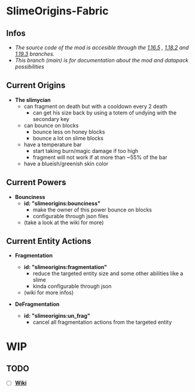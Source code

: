 # SlimeOrigins-Fabric

## Infos

- *The source code of the mod is accesible through the [1.16.5](./../tree/1.16.5) , [1.18.2](../../tree/1.18.2) and [1.19.3](../../tree/1.19.3) branches.*
- *This branch (main) is for documentation about the mod and datapack possibilities*

## Current Origins

* **The slimycian**
  - can fragment on death but with a cooldown every 2 death
    + can get his size back by using a totem of undying with the secondary key
  - can bounce on blocks
    + bounce less on honey blocks
    + bounce a lot on slime blocks
  - have a temperature bar
    + start taking burn/magic damage if too high
    + fragment will not work if at more than ~55% of the bar
  - have a blueish/greenish skin color

## Current Powers

* **Bounciness**
  + **id: "slimeorigins:bounciness"**
    - make the owner of this power bounce on blocks
    - configurable through json files
  + (take a look at the wiki for more)

## Current Entity Actions

* **Fragmentation**
  + **id: "slimeorigins:fragmentation"**
    - reduce the targeted entity size and some other abilities like a slime
    - kinda configurable through json
  + (wiki for more infos)

* **DeFragmentation**
  + **id: "slimeorigins:un_frag"**
    - cancel all fragmentation actions from the targeted entity

# WIP

## TODO

- [ ] **[Wiki](/../wiki)**
